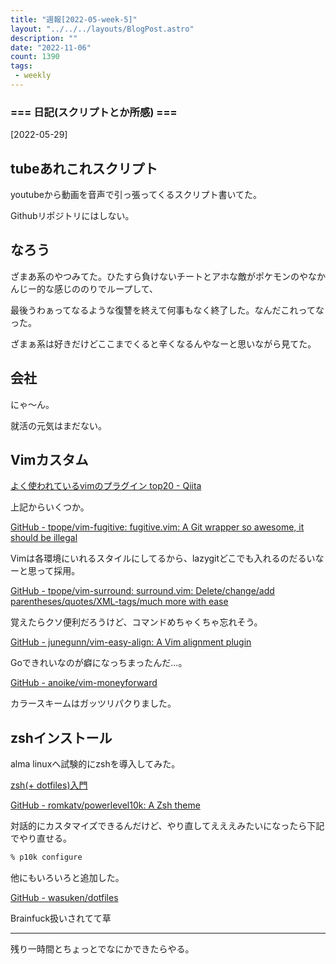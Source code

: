 ```yaml
---
title: "週報[2022-05-week-5]"
layout: "../../../layouts/BlogPost.astro"
description: ""
date: "2022-11-06"
count: 1390
tags:
 - weekly
---
```





### === 日記(スクリプトとか所感) ===

[2022-05-29]

## tubeあれこれスクリプト

youtubeから動画を音声で引っ張ってくるスクリプト書いてた。

Githubリポジトリにはしない。

## なろう

ざまあ系のやつみてた。ひたすら負けないチートとアホな敵がポケモンのやなかんじー的な感じののりでループして、

最後うわぁってなるような復讐を終えて何事もなく終了した。なんだこれってなった。

ざまぁ系は好きだけどここまでくると辛くなるんやなーと思いながら見てた。

## 会社

にゃ〜ん。

就活の元気はまだない。

## Vimカスタム

[よく使われているvimのプラグイン top20 - Qiita](https://qiita.com/reireias/items/5364dcaada1a5b88a206)

上記からいくつか。

[GitHub - tpope/vim-fugitive: fugitive.vim: A Git wrapper so awesome, it should be illegal](https://github.com/tpope/vim-fugitive)

Vimは各環境にいれるスタイルにしてるから、lazygitどこでも入れるのだるいなーと思って採用。

[GitHub - tpope/vim-surround: surround.vim: Delete/change/add parentheses/quotes/XML-tags/much more with ease](https://github.com/tpope/vim-surround)

覚えたらクソ便利だろうけど、コマンドめちゃくちゃ忘れそう。

[GitHub - junegunn/vim-easy-align: A Vim alignment plugin](https://github.com/junegunn/vim-easy-align)

Goできれいなのが癖になっちまったんだ...。

[GitHub - anoike/vim-moneyforward](https://github.com/anoike/vim-moneyforward)

カラースキームはガッツリパクりました。

## zshインストール

alma linuxへ試験的にzshを導入してみた。

[zsh(+ dotfiles)入門](https://zenn.dev/k4zu/articles/zsh-tutorial)

[GitHub - romkatv/powerlevel10k: A Zsh theme](https://github.com/romkatv/powerlevel10k#icons-glyphs-or-powerline-symbols-dont-render)

対話的にカスタマイズできるんだけど、やり直してえええみたいになったら下記でやり直せる。

```zsh
% p10k configure
```

他にもいろいろと追加した。

[GitHub - wasuken/dotfiles](https://github.com/wasuken/dotfiles)

Brainfuck扱いされてて草

---

残り一時間とちょっとでなにかできたらやる。
